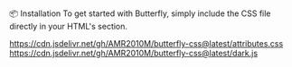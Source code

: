 
📦 Installation
To get started with Butterfly, simply include the CSS file directly in your HTML's <head> section.

https://cdn.jsdelivr.net/gh/AMR2010M/butterfly-css@latest/attributes.css
https://cdn.jsdelivr.net/gh/AMR2010M/butterfly-css@latest/dark.js


